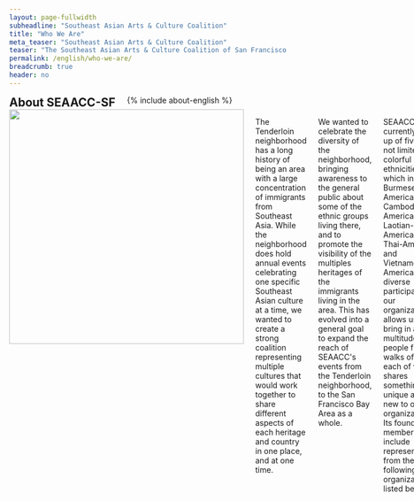 ```yaml
---
layout: page-fullwidth
subheadline: "Southeast Asian Arts & Culture Coalition"
title: "Who We Are"
meta_teaser: "Southeast Asian Arts & Culture Coalition"
teaser: "The Southeast Asian Arts & Culture Coalition of San Francisco was founded in 2011 by various ethnic interest groups across the San Francisco Bay Area. We saw a lack of cultural promotion and preservation in the Southeast Asian community, and knew that there had to be a change. The coalition was started to help address a need in the Tenderloin community for more cultural awareness."
permalink: /english/who-we-are/
breadcrumb: true
header: no
---
```

<!--more-->
<div class="row">
<div class="bible-index medium-4 medium-push-8 columns">
<h2 style="margin: 0px">About SEAACC-SF</h2>
        {% include about-english %}
</div><!-- /.medium-4.columns -->
<div class="medium-8 medium-pull-4 columns" markdown="1">
<img width="424" src="{{ site.urlimg }}seaacc-logo.png">

The Tenderloin neighborhood has a long history of being an area with a large concentration of immigrants from Southeast Asia. While the neighborhood does hold annual events celebrating one specific Southeast Asian culture at a time, we wanted to create a strong coalition representing multiple cultures that would work together to share different aspects of each heritage and country in one place, and at one time.

We wanted to celebrate the diversity of the neighborhood, bringing awareness to the general public about some of the ethnic groups living there, and to promote the visibility of the multiples heritages of the immigrants living in the area. This has evolved into a general goal to expand the reach of SEAACC's events from the Tenderloin neighborhood, to the San Francisco Bay Area as a whole.

SEAACC-SF is currently made up of five (but not limited to) colorful ethnicities which include: Burmese-American, Cambodian-American, Laotian-American, Thai-American, and Vietnamese-American. The diverse participation of our organization allows us to bring in a multitude of people from all walks of life, each of which shares something unique and new to our organization. Its founding members include representatives from the following organizations listed below.

- Au Co Vietnamese Cultural Center

- One Myanmar Community (OMC)

- International Lao New Year Festival

- Lao Seri Association

- Laotian American National Alliance

- Samaki Project

- San Francisco Recreation & Park

- South East Asian Cultural Heritage & Music Performing Arts (SEACHAMPA)

We have chosen to focus on the arts and culture of each ethnic group as a way to unify our group while also sharing our differences. The five various subjects we exhibit are: Language, Food, Textiles, Traditional Dance & Musical Instruments, and the New Year. As a non-profit organization that focuses on primarily on promoting and educating the beautiful arts and cultural aspect of multiple Southeast Asian backgrounds, SEAACC-SF is  completely community-led and do not hold any political affiliation, nor do we support any particular political views.

We will continue to hold events in the Tenderloin neighborhood, but we hope to also encourage people living in other areas to come to our local events to learn more and to experience the beauty of each Southeast Asian ethnic culture.

</div><!-- /.row -->

